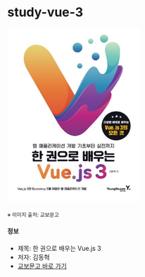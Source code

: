 # study-vue-3

<img src="thumbnail.jpg" width="300"/>

<sub>※ 이미지 출처: 교보문고</sub>

#### 정보

- 제목: 한 권으로 배우는 Vue.js 3
- 저자: 김동혁
- [교보문고 바로 가기](https://product.kyobobook.co.kr/detail/S000000555679)
